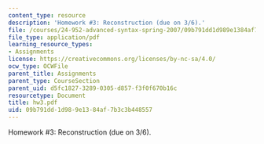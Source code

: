 ```yaml
---
content_type: resource
description: 'Homework #3: Reconstruction (due on 3/6).'
file: /courses/24-952-advanced-syntax-spring-2007/09b791dd1d989e1384af7b3c3b448557_hw3.pdf
file_type: application/pdf
learning_resource_types:
- Assignments
license: https://creativecommons.org/licenses/by-nc-sa/4.0/
ocw_type: OCWFile
parent_title: Assignments
parent_type: CourseSection
parent_uid: d5fc1827-3289-0305-d857-f3f0f670b16c
resourcetype: Document
title: hw3.pdf
uid: 09b791dd-1d98-9e13-84af-7b3c3b448557
---
```

Homework #3: Reconstruction (due on 3/6).
